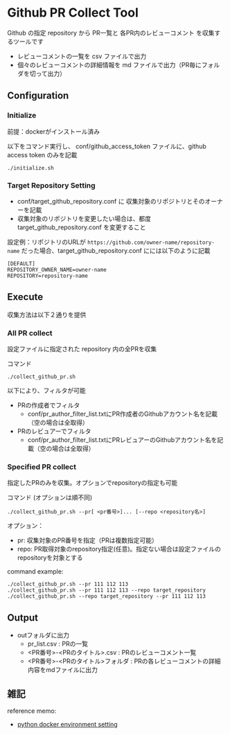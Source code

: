 # Github PR Collect Tool

Github の指定 repository から PR一覧と 各PR内のレビューコメント を収集するツールです

- レビューコメントの一覧を csv ファイルで出力
- 個々のレビューコメントの詳細情報を md ファイルで出力（PR毎にフォルダを切って出力）

## Configuration

### Initialize

前提：dockerがインストール済み

以下をコマンド実行し、 conf/github_access_token ファイルに、github access token のみを記載

```
./initialize.sh
```

### Target Repository Setting

- conf/target_github_repository.conf に 収集対象のリポジトリとそのオーナーを記載
- 収集対象のリポジトリを変更したい場合は、都度 target_github_repository.conf を変更すること

設定例：リポジトリのURLが `https://github.com/owner-name/repository-name` だった場合、target_github_repository.conf にには以下のように記載

```
[DEFAULT]
REPOSITORY_OWNER_NAME=owner-name
REPOSITORY=repository-name
```

## Execute

収集方法は以下２通りを提供

### All PR collect

設定ファイルに指定された repository 内の全PRを収集

コマンド

```
./collect_github_pr.sh
```

以下により、フィルタが可能

- PRの作成者でフィルタ
    - conf/pr_author_filter_list.txtにPR作成者のGithubアカウント名を記載（空の場合は全取得）
- PRのレビュアーでフィルタ
    - conf/pr_author_filter_list.txtにPRレビュアーのGithubアカウント名を記載（空の場合は全取得）

### Specified PR collect

指定したPRのみを収集。オプションでrepositoryの指定も可能

コマンド (オプションは順不同)

```
./collect_github_pr.sh --pr[ <pr番号>]... [--repo <repository名>]
```

オプション：

- pr: 収集対象のPR番号を指定（PRは複数指定可能）
- repo: PR取得対象のrepository指定(任意)。指定ない場合は設定ファイルのrepositoryを対象とする

command example:

```
./collect_github_pr.sh --pr 111 112 113
./collect_github_pr.sh --pr 111 112 113 --repo target_repository
./collect_github_pr.sh --repo target_repository --pr 111 112 113
```

## Output

- outフォルダに出力
    - pr_list.csv : PRの一覧
    - <PR番号>-<PRのタイトル>.csv : PRのレビューコメント一覧
    - <PR番号>-<PRのタイトル>フォルダ : PRの各レビューコメントの詳細内容をmdファイルに出力

## 雑記

reference memo:

- [python docker environment setting](https://zuma-lab.com/posts/docker-python-settings)